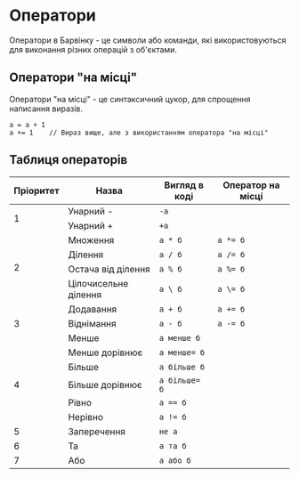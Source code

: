# Оператори

Оператори в Барвінку - це символи або команди, які використовуються для виконання різних операцій з об'єктами.

## Оператори "на місці"

Оператори "на місці" - це синтаксичний цукор, для спрощення написання виразів.

``` periwinkle linenums="0"
а = а + 1
а += 1    // Вираз вище, але з використанням оператора "на місці"
```

## Таблиця операторів

<!-- | Пріоритет | Назва                | Вигляд в коді | Оператор на місці |
| --------- | -------------------- | ------------- | ----------------- |
|1          | Унарний -            | `-а`          |                   |
|           | Унарний +            | `+а`          |                   |
|2          | Множення             | `а * б`       | `а *= б`          |
|           | Ділення              | `а / б`       | `а /= б`          |
|           | Остача від ділення   | `а % б`       | `а %= б`          |
|           | Цілочисельне ділення | `а \ б`       | `а \= б`          |
|3          | Додавання            | `а + б`       | `а += б`          |
|           | Віднімання           | `а - б`       | `а -= б`          |
|           | Менше                | `а менше б`   |                   |
|4          | Менше дорівнює       | `а менше= б`  |                   |
|           | Більше               | `а більше б`  |                   |
|           | Більше дорівнює      | `а більше= б` |                   |
|           | Рівно                | `а == б`      |                   |
|           | Нерівно              | `а != б`      |                   |
|5          | Заперечення          | `не а`        |                   |
|6          | Та                   | `а та б`      |                   |
|7          | Або                  | `а або б`     |                   | -->


<table>
<thead>
<tr>
<th>Пріоритет</th>
<th>Назва</th>
<th>Вигляд в коді</th>
<th>Оператор на місці</th>
</tr>
</thead>
<tbody>
<tr>
<td rowspan="2" style="border-right: 1px solid var(--md-typeset-table-color)">1</td>
<td>Унарний -</td>
<td><code>-а</code></td>
<td></td>
</tr>
<tr>
<td>Унарний +</td>
<td><code>+а</code></td>
<td></td>
</tr>
<tr>
<td rowspan="4" style="border-right: 1px solid var(--md-typeset-table-color)">2</td>
<td>Множення</td>
<td><code>а * б</code></td>
<td><code>а *= б</code></td>
</tr>
<tr>
<td>Ділення</td>
<td><code>а / б</code></td>
<td><code>а /= б</code></td>
</tr>
<tr>
<td>Остача від ділення</td>
<td><code>а % б</code></td>
<td><code>а %= б</code></td>
</tr>
<tr>
<td>Цілочисельне ділення</td>
<td><code>а \ б</code></td>
<td><code>а \= б</code></td>
</tr>
<tr>
<td rowspan="3" style="border-right: 1px solid var(--md-typeset-table-color)">3</td>
<td>Додавання</td>
<td><code>а + б</code></td>
<td><code>а += б</code></td>
</tr>
<tr>
<td>Віднімання</td>
<td><code>а - б</code></td>
<td><code>а -= б</code></td>
</tr>
<tr>
<td>Менше</td>
<td><code>а менше б</code></td>
<td></td>
</tr>
<tr>
<td rowspan="5" style="border-right: 1px solid var(--md-typeset-table-color)">4</td>
<td>Менше дорівнює</td>
<td><code>а менше= б</code></td>
<td></td>
</tr>
<tr>
<td>Більше</td>
<td><code>а більше б</code></td>
<td></td>
</tr>
<tr>
<td>Більше дорівнює</td>
<td><code>а більше= б</code></td>
<td></td>
</tr>
<tr>
<td>Рівно</td>
<td><code>а == б</code></td>
<td></td>
</tr>
<tr>
<td>Нерівно</td>
<td><code>а != б</code></td>
<td></td>
</tr>
<tr>
<td style="border-right: 1px solid var(--md-typeset-table-color)">5</td>
<td>Заперечення</td>
<td><code>не а</code></td>
<td></td>
</tr>
<tr>
<td style="border-right: 1px solid var(--md-typeset-table-color)">6</td>
<td>Та</td>
<td><code>а та б</code></td>
<td></td>
</tr>
<tr>
<td style="border-right: 1px solid var(--md-typeset-table-color)">7</td>
<td>Або</td>
<td><code>а або б</code></td>
<td></td>
</tr>
</tbody>
</table>
